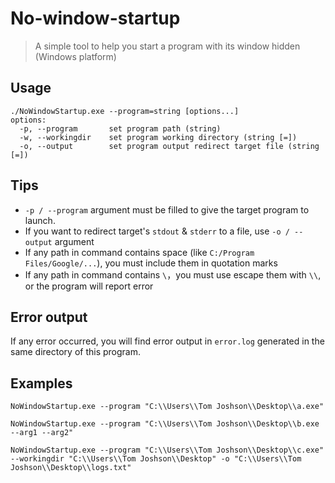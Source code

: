 # No-window-startup

> A simple tool to help you start a program with its window hidden (Windows platform)

## Usage

```shell
./NoWindowStartup.exe --program=string [options...]
options:
  -p, --program       set program path (string)
  -w, --workingdir    set program working directory (string [=])
  -o, --output        set program output redirect target file (string [=])
```

## Tips

- `-p / --program` argument must be filled to give the target program to launch.
- If you want to redirect target's `stdout` & `stderr` to a file, use `-o / --output` argument
- If any path in command contains space (like `C:/Program Files/Google/...`), you must include them in quotation marks
- If any path in command contains `\`，you must use escape them with `\\`, or the program will report error

## Error output

If any error occurred, you will find error output in `error.log` generated in the same directory of this program.

## Examples

```shell
NoWindowStartup.exe --program "C:\\Users\\Tom Joshson\\Desktop\\a.exe"
```

```shell
NoWindowStartup.exe --program "C:\\Users\\Tom Joshson\\Desktop\\b.exe --arg1 --arg2"
```

```shell
NoWindowStartup.exe --program "C:\\Users\\Tom Joshson\\Desktop\\c.exe" --workingdir "C:\\Users\\Tom Joshson\\Desktop" -o "C:\\Users\\Tom Joshson\\Desktop\\logs.txt"
```

